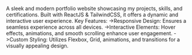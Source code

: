A sleek and modern portfolio website showcasing my projects, skills, and certifications. Built with ReactJS & TailwindCSS, it offers a dynamic and interactive user experience.
Key Features:
->Responsive Design: Ensures a seamless experience across all devices.
->Interactive Elements: Hover effects, animations, and smooth scrolling enhance user engagement.
->Custom Styling: Utilizes Flexbox, Grid, animations, and transitions for a visually appealing design.
